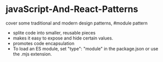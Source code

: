 # javaScript-And-React-Patterns
cover some traditional and modern design patterns,
#module pattern
- splite code  into smaller, reusable pieces
- makes it easy to expose and hide certain values.
- promotes code encapsulation
- To load an ES module, set "type": "module" in the package.json or use the .mjs extension.